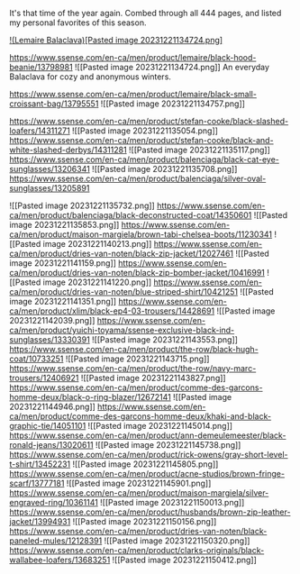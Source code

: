It's that time of the year again. Combed through all 444 pages, and listed my personal favorites of this season. 

[!(Lemaire Balaclava)[Pasted image 20231221134724.png]](https://www.ssense.com/en-ca/men/product/lemaire/black-hood-beanie/13798981)

https://www.ssense.com/en-ca/men/product/lemaire/black-hood-beanie/13798981
![[Pasted image 20231221134724.png]]
An everyday Balaclava for cozy and anonymous winters.


https://www.ssense.com/en-ca/men/product/lemaire/black-small-croissant-bag/13795551
![[Pasted image 20231221134757.png]]

https://www.ssense.com/en-ca/men/product/stefan-cooke/black-slashed-loafers/14311271
![[Pasted image 20231221135054.png]]
https://www.ssense.com/en-ca/men/product/stefan-cooke/black-and-white-slashed-derbys/14311281
![[Pasted image 20231221135117.png]]
https://www.ssense.com/en-ca/men/product/balenciaga/black-cat-eye-sunglasses/13206341
![[Pasted image 20231221135708.png]]
https://www.ssense.com/en-ca/men/product/balenciaga/silver-oval-sunglasses/13205891

![[Pasted image 20231221135732.png]]
https://www.ssense.com/en-ca/men/product/balenciaga/black-deconstructed-coat/14350601
![[Pasted image 20231221135853.png]]
https://www.ssense.com/en-ca/men/product/maison-margiela/brown-tabi-chelsea-boots/11230341
![[Pasted image 20231221140213.png]]
https://www.ssense.com/en-ca/men/product/dries-van-noten/black-zip-jacket/12027461
![[Pasted image 20231221141159.png]]
https://www.ssense.com/en-ca/men/product/dries-van-noten/black-zip-bomber-jacket/10416991
![[Pasted image 20231221141220.png]]
https://www.ssense.com/en-ca/men/product/dries-van-noten/blue-striped-shirt/10421251
![[Pasted image 20231221141351.png]]
https://www.ssense.com/en-ca/men/product/xlim/black-ep4-03-trousers/14428691
![[Pasted image 20231221142039.png]]
https://www.ssense.com/en-ca/men/product/yuichi-toyama/ssense-exclusive-black-ind-sunglasses/13330391
![[Pasted image 20231221143553.png]]
https://www.ssense.com/en-ca/men/product/the-row/black-hugh-coat/10733251
![[Pasted image 20231221143715.png]]
https://www.ssense.com/en-ca/men/product/the-row/navy-marc-trousers/12406921
![[Pasted image 20231221143827.png]]
https://www.ssense.com/en-ca/men/product/comme-des-garcons-homme-deux/black-o-ring-blazer/12672141
![[Pasted image 20231221144946.png]]
https://www.ssense.com/en-ca/men/product/comme-des-garcons-homme-deux/khaki-and-black-graphic-tie/14051101
![[Pasted image 20231221145014.png]]
https://www.ssense.com/en-ca/men/product/ann-demeulemeester/black-ronald-jeans/13020611
![[Pasted image 20231221145738.png]]
https://www.ssense.com/en-ca/men/product/rick-owens/gray-short-level-t-shirt/13452231
![[Pasted image 20231221145805.png]]
https://www.ssense.com/en-ca/men/product/acne-studios/brown-fringe-scarf/13777181
![[Pasted image 20231221145901.png]]
https://www.ssense.com/en-ca/men/product/maison-margiela/silver-engraved-ring/10361141
![[Pasted image 20231221150013.png]]
https://www.ssense.com/en-ca/men/product/husbands/brown-zip-leather-jacket/13994931
![[Pasted image 20231221150156.png]]
https://www.ssense.com/en-ca/men/product/dries-van-noten/black-paneled-mules/12128391
![[Pasted image 20231221150320.png]]
https://www.ssense.com/en-ca/men/product/clarks-originals/black-wallabee-loafers/13683251
![[Pasted image 20231221150412.png]]